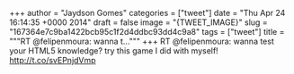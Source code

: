 
+++
author = "Jaydson Gomes"
categories = ["tweet"]
date = "Thu Apr 24 16:14:35 +0000 2014"
draft = false
image = "{TWEET_IMAGE}"
slug = "167364e7c9ba1422bcb95c1f2d4ddbc93dd4c9a8"
tags = ["tweet"]
title = """RT @felipenmoura: wanna t..."""
+++
RT @felipenmoura: wanna test your HTML5 knowledge? try this game I did with myself! http://t.co/svEPnjdVmp
